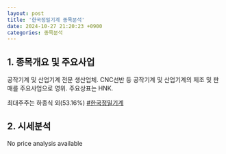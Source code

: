 ```yaml
---
layout: post
title: '한국정밀기계 종목분석'
date: 2024-10-27 21:20:23 +0900
categories: 종목분석
---
```


## 1. 종목개요 및 주요사업

공작기계 및 산업기계 전문 생산업체. CNC선반 등 공작기계 및 산업기계의 제조 및 판매를 주요사업으로 영위. 주요상표는 HNK.

최대주주는 하종식 외(53.16%)
[#한국정밀기계](#)

## 2. 시세분석

No price analysis available
